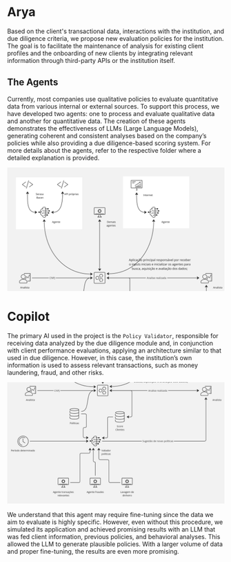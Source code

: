 # Arya

Based on the client's transactional data, interactions with the institution, and due diligence criteria, we propose new evaluation policies for the institution. The goal is to facilitate the maintenance of analysis for existing client profiles and the onboarding of new clients by integrating relevant information through third-party APIs or the institution itself.

## The Agents

Currently, most companies use qualitative policies to evaluate quantitative data from various internal or external sources. To support this process, we have developed two agents: one to process and evaluate qualitative data and another for quantitative data. The creation of these agents demonstrates the effectiveness of LLMs (Large Language Models), generating coherent and consistent analyses based on the company’s policies while also providing a due diligence-based scoring system. For more details about the agents, refer to the respective folder where a detailed explanation is provided.

![Agentes](imagem/FluxoDeD.jpg)

# Copilot

The primary AI used in the project is the `Policy Validator`, responsible for receiving data analyzed by the due diligence module and, in conjunction with client performance evaluations, applying an architecture similar to that used in due diligence. However, in this case, the institution’s own information is used to assess relevant transactions, such as money laundering, fraud, and other risks. 

![Copilot](imagem/FluxoCopilot.jpg)

We understand that this agent may require fine-tuning since the data we aim to evaluate is highly specific. However, even without this procedure, we simulated its application and achieved promising results with an LLM that was fed client information, previous policies, and behavioral analyses. This allowed the LLM to generate plausible policies. With a larger volume of data and proper fine-tuning, the results are even more promising.
